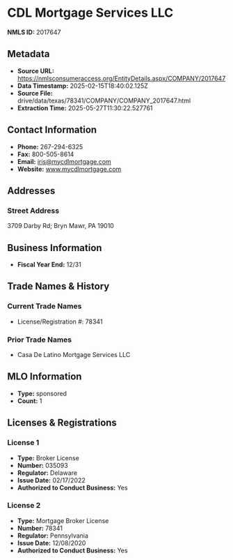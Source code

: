 # CDL Mortgage Services LLC

**NMLS ID:** 2017647

## Metadata
- **Source URL:** https://nmlsconsumeraccess.org/EntityDetails.aspx/COMPANY/2017647
- **Data Timestamp:** 2025-02-15T18:40:02.125Z
- **Source File:** drive/data/texas/78341/COMPANY/COMPANY_2017647.html
- **Extraction Time:** 2025-05-27T11:30:22.527761

## Contact Information
- **Phone:** 267-294-6325
- **Fax:** 800-505-8614
- **Email:** iris@mycdlmortgage.com
- **Website:** www.mycdlmortgage.com

## Addresses
### Street Address
3709 Darby Rd; Bryn Mawr, PA 19010

## Business Information
- **Fiscal Year End:** 12/31

## Trade Names & History
### Current Trade Names
- License/Registration #: 78341

### Prior Trade Names
- Casa De Latino Mortgage Services LLC

## MLO Information
- **Type:** sponsored
- **Count:** 1

## Licenses & Registrations

### License 1
- **Type:** Broker License
- **Number:** 035093
- **Regulator:** Delaware
- **Issue Date:** 02/17/2022
- **Authorized to Conduct Business:** Yes

### License 2
- **Type:** Mortgage Broker License
- **Number:** 78341
- **Regulator:** Pennsylvania
- **Issue Date:** 12/08/2020
- **Authorized to Conduct Business:** Yes
